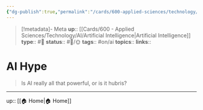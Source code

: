 ```yaml
---
{"dg-publish":true,"permalink":"/cards/600-applied-sciences/technology/ai/ai-hype/","title":"AI Hype"}
---
```


> [!metadata]- Meta
> **up**:: [[Cards/600 - Applied Sciences/Technology/AI/Artificial Intelligence\|Artificial Intelligence]]
> **type**:: #📝 
> **status**:: #📝/🌞
> **tags**::  #on/ai
> **topics**:: 
> **links**::


# AI Hype

> Is AI really all that powerful, or is it hubris?



---
up:: [[🏠 Home\|🏠 Home]]


